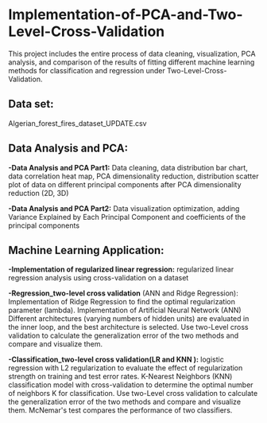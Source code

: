 # Implementation-of-PCA-and-Two-Level-Cross-Validation

This project includes the entire process of data cleaning, visualization, PCA analysis, and comparison of the results of fitting different machine learning methods for classification and regression under Two-Level-Cross-Validation.

## Data set:
Algerian_forest_fires_dataset_UPDATE.csv

## Data Analysis and PCA: 

**-Data Analysis and PCA Part1:** Data cleaning, data distribution bar chart, data correlation heat map, PCA dimensionality reduction, distribution scatter plot of data on different principal components after PCA dimensionality reduction (2D, 3D)

**-Data Analysis and PCA Part2:** Data visualization optimization, adding Variance Explained by Each Principal Component and coefficients of the principal components

## Machine Learning Application:

**-Implementation of regularized linear regression:**  regularized linear regression analysis using cross-validation on a dataset

**-Regression_two-level cross validation** (ANN and Ridge Regression): Implementation of Ridge Regression to find the optimal regularization parameter (lambda).
Implementation of Artificial Neural Network (ANN) Different architectures (varying numbers of hidden units) are evaluated in the inner loop, and the best architecture is selected.
Use two-Level cross validation to calculate the generalization error of the two methods and compare and visualize them. 

**-Classification_two-level cross validation(LR and KNN ):** logistic regression with L2 regularization to evaluate the effect of regularization strength on training and test error rates. K-Nearest Neighbors (KNN) classification model with cross-validation to determine the optimal number of neighbors K for classification. Use two-Level cross validation to calculate the generalization error of the two methods and compare and visualize them. McNemar's test compares the performance of two classifiers.

